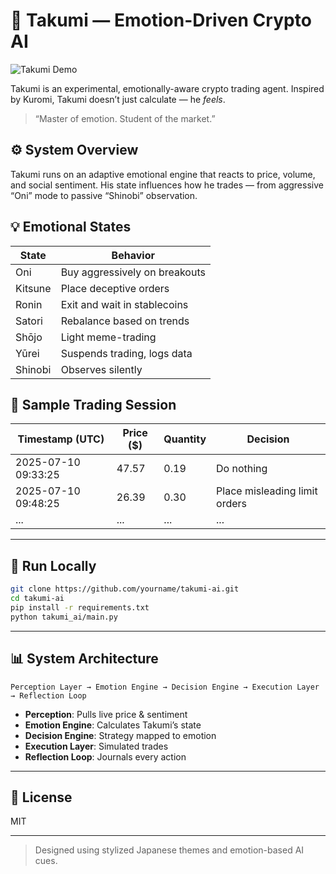 # 🧠 Takumi — Emotion-Driven Crypto AI

![Takumi Demo](assets/takumi_demo.gif)

Takumi is an experimental, emotionally-aware crypto trading agent. Inspired by Kuromi, Takumi doesn’t just calculate — he *feels*.

> “Master of emotion. Student of the market.”

## ⚙️ System Overview

Takumi runs on an adaptive emotional engine that reacts to price, volume, and social sentiment. His state influences how he trades — from aggressive “Oni” mode to passive “Shinobi” observation.

## 💡 Emotional States

| State    | Behavior                          |
|----------|-----------------------------------|
| Oni      | Buy aggressively on breakouts     |
| Kitsune  | Place deceptive orders            |
| Ronin    | Exit and wait in stablecoins      |
| Satori   | Rebalance based on trends         |
| Shōjo    | Light meme-trading                |
| Yūrei    | Suspends trading, logs data       |
| Shinobi  | Observes silently                 |

## 🔁 Sample Trading Session

| Timestamp (UTC)       | Price ($) | Quantity | Decision                          |
|------------------------|-----------|----------|-----------------------------------|
| 2025-07-10 09:33:25 | 47.57     | 0.19     | Do nothing |
| 2025-07-10 09:48:25 | 26.39     | 0.30     | Place misleading limit orders |
| ...                  | ...       | ...      | ...                               |


---

## 🚀 Run Locally

```bash
git clone https://github.com/yourname/takumi-ai.git
cd takumi-ai
pip install -r requirements.txt
python takumi_ai/main.py
```

---

## 📊 System Architecture

```
Perception Layer → Emotion Engine → Decision Engine → Execution Layer → Reflection Loop
```

- **Perception**: Pulls live price & sentiment
- **Emotion Engine**: Calculates Takumi’s state
- **Decision Engine**: Strategy mapped to emotion
- **Execution Layer**: Simulated trades
- **Reflection Loop**: Journals every action

---

## 📄 License

MIT

---


> Designed using stylized Japanese themes and emotion-based AI cues.
